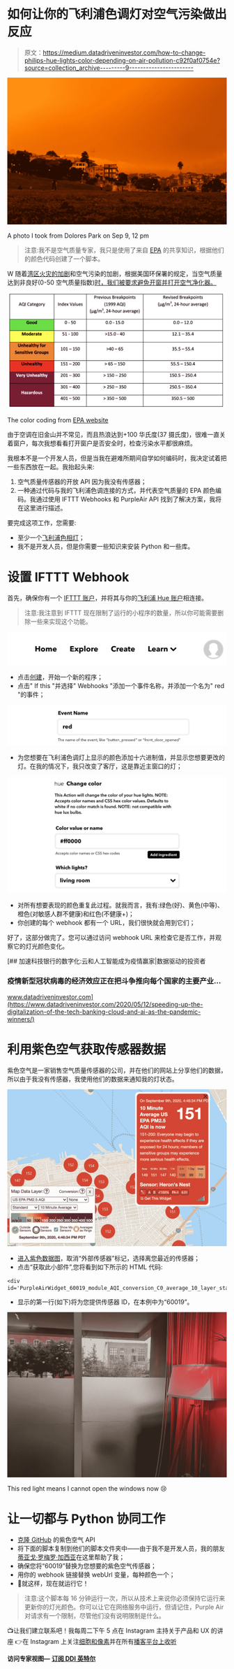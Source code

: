 # 如何让你的飞利浦色调灯对空气污染做出反应

> 原文：<https://medium.datadriveninvestor.com/how-to-change-philips-hue-lights-color-depending-on-air-pollution-c92f0af0754e?source=collection_archive---------9----------------------->

![](img/eb59ef078b84bf9f3c14efcdd6c78a38.png)

A photo I took from Dolores Park on Sep 9, 12 pm

> 注意:我不是空气质量专家，我只是使用了来自 [EPA](https://www.epa.gov/) 的共享知识，根据他们的颜色代码创建了一个脚本。

W 随着[湾区火灾的加剧](https://www.nytimes.com/2020/09/09/climate/nyt-climate-newsletter-california-wildfires.html)和空气污染的加剧，根据美国环保署的规定，当空气质量达到非良好(0-50 空气质量指数)[时，我们被要求避免开窗并打开空气净化器。](https://www.epa.gov/indoor-air-quality-iaq/wildfires-and-indoor-air-quality-iaq)

![](img/d06457ed9da3d81ac73adfe082db791b.png)

The color coding from [EPA website](https://www.epa.gov/sites/production/files/2016-04/documents/2012_aqi_factsheet.pdf)

由于空调在旧金山并不常见，而且热浪达到+100 华氏度(37 摄氏度)，很难一直关着窗户，每次我想看看打开窗户是否安全时，检查污染水平都很麻烦。

我根本不是一个开发人员，但是当我在避难所期间自学如何编码时，我决定试着把一些东西放在一起。我抬起头来:

1.  空气质量传感器的开放 API 因为我没有传感器；
2.  一种通过代码与我的飞利浦色调连接的方式，并代表空气质量的 EPA 颜色编码。我通过使用 IFTTT Webhooks 和 PurpleAir API 找到了解决方案，我将在这里进行描述。

要完成这项工作，您需要:

*   至少一个[飞利浦色相灯](https://www.philips-hue.com/)；
*   我不是开发人员，但是你需要一些知识来安装 Python 和一些库。

# 设置 IFTTT Webhook

首先，确保你有一个 [IFTTT 账户](https://ifttt.com/)，并将其与你的[飞利浦 Hue 账户](https://ifttt.com/hue)相连接。

> 注意:我注意到 IFTTT 现在限制了运行的小程序的数量，所以你可能需要删除一些来实现这个功能。

![](img/e516499fd28536deca01fdea6b8bbdee.png)

*   点击[创建](https://ifttt.com/create/)，开始一个新的程序；
*   点击" If this "并选择" Webhooks "添加一个事件名称，并添加一个名为" red "的事件；

![](img/93cc37f19cb7befaf98a4b490e5b63e7.png)

*   为您想要在飞利浦色调灯上显示的颜色添加十六进制值，并显示您想要更改的灯。在我的情况下，我只改变了客厅，这是靠近主窗口的灯；

![](img/4fea7325272400e71f43c616fd0f46d5.png)

*   对所有想要表现的颜色重复此过程。就我而言，我有:绿色(好)、黄色(中等)、橙色(对敏感人群不健康)和红色(不健康+)；
*   你创建的每个 webhook 都有一个 URL，我们很快就会用到它们；

好了，这部分做完了。您可以通过访问 webhook URL 来检查它是否工作，并观察它的灯光颜色变化。

[](https://www.datadriveninvestor.com/2020/05/12/speeding-up-the-digitalization-of-the-tech-banking-cloud-and-ai-as-the-pandemic-winners/) [## 加速科技银行的数字化:云和人工智能成为疫情赢家|数据驱动的投资者

### 疫情新型冠状病毒的经济效应正在把斗争推向每个国家的主要产业…

www.datadriveninvestor.com](https://www.datadriveninvestor.com/2020/05/12/speeding-up-the-digitalization-of-the-tech-banking-cloud-and-ai-as-the-pandemic-winners/) 

# 利用紫色空气获取传感器数据

紫色空气是一家销售空气质量传感器的公司，并在他们的网站上分享他们的数据，所以由于我没有传感器，我使用他们的数据来通知我的灯状态。

![](img/c86de44e37a06a7b02bfffd62acc0c14.png)

*   [进入紫色数据图](https://www.purpleair.com/map)，取消“外部传感器”标记，选择离您最近的传感器；
*   点击“获取此小部件”,您将看到如下所示的 HTML 代码:

```
<div id='PurpleAirWidget_60019_module_AQI_conversion_C0_average_10_layer_standard'>
```

*   显示的第一行(如下)将为您提供传感器 ID，在本例中为“60019”。

![](img/4313a14507daceda1003b5e4d7e28611.png)

This red light means I cannot open the windows now 😢

# 让一切都与 Python 协同工作

*   [克隆 GitHub](https://github.com/ReagentX/purple_air_api) 的紫色空气 API
*   将下面的脚本复制到他们的脚本文件夹中——由于我不是开发人员，我的朋友[蒂亚戈·罗梅罗·加西亚](https://medium.com/u/a9cf8b3432bf?source=post_page-----c92f0af0754e--------------------------------)在这里帮助了我；
*   确保您将“60019”替换为您想要的紫色空气传感器；
*   用你的 webhook 链接替换 webUrl 变量，每种颜色一个；
*   🎉就这样，现在就运行它！

> 注意:这个脚本每 16 分钟运行一次，所以从技术上来说你必须保持它运行来更新你的灯光颜色。你可以让它在网络服务中运行，但请记住，Purple Air 对请求有一个限制，尽管他们没有说明限制是什么。

📺让我们建立联系吧！我每周二下午 5 点在 Instagram 主持关于产品和 UX 的讲座
👉在 Instagram 上关注[细胞和像素](http://www.instagram.com/cells.and.pixels)并在所有[播客平台上收听](http://www.cellsandpixels.com/)

**访问专家视图—** [**订阅 DDI 英特尔**](https://datadriveninvestor.com/ddi-intel)